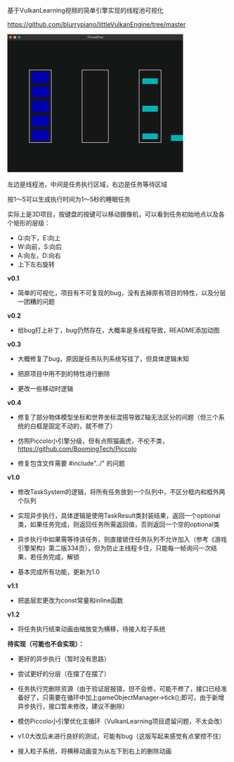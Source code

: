 基于VulkanLearning视频的简单引擎实现的线程池可视化

https://github.com/blurrypiano/littleVulkanEngine/tree/master

![ThreadPool.gif](image/ThreadPool.gif)

左边是线程池，中间是任务执行区域，右边是任务等待区域

按1～5可以生成执行时间为1～5秒的睡眠任务

实际上是3D项目，按键盘的按键可以移动摄像机，可以看到任务初始地点以及各个矩形的层级：


+ Q:向下，E:向上
+ W:向前，S:向后
+ A:向左，D:向右
+ 上下左右旋转

**v0.1**

+ 简单的可视化，项目有不可复现的bug，没有去掉原有项目的特性，以及分层一团糟的问题

**v0.2**

+ 给bug打上补丁，bug仍然存在，大概率是多线程导致，README添加动图

**v0.3**

+ 大概修复了bug，原因是任务队列系统写挂了，但具体逻辑未知

+ 把原项目中用不到的特性进行删除

+ 更改一些移动时逻辑

**v0.4**

+ 修复了部分物体模型坐标和世界坐标混搭导致Z轴无法区分的问题（但三个系统的白框是固定不动的，就不修了）

+ 仿照Piccolo小引擎分级，但有点照猫画虎，不伦不类，https://github.com/BoomingTech/Piccolo

+ 修复包含文件需要 #include"../" 的问题

**v1.0**

+ 修改TaskSystem的逻辑，将所有任务放到一个队列中，不区分框内和框外两个队列

+ 实现异步执行，具体逻辑是使用TaskResult类封装结果，返回一个optional类，如果任务完成，则返回任务所需返回值，否则返回一个空的optional类

+ 异步执行中如果需等待该任务，则直接锁住任务队列不允许加入（参考《游戏引擎架构》第二版334页），但为防止主线程卡住，只能每一帧询问一次结果，若任务完成，解锁

+ 基本完成所有功能，更新为1.0

**v1.1**

+ 把底层宏更改为const常量和inline函数

**v1.2**

+ 将任务执行结束动画由缩放变为横移，待接入粒子系统

**待实现（可能也不会实现）：**

+ 更好的异步执行（暂时没有思路）

+ 尝试更好的分层（在摆了在摆了）

+ 任务执行完删除资源（由于验证层报错，但不会修，可能不修了，接口已经准备好了，只需要在循环中加上gameObjectManager->tick();即可，由于新增异步执行，接口暂未修改，建议不删除）

+ 模仿Piccolo小引擎优化主循环（VulkanLearning项目遗留问题，不太会改）

+ v1.0大改后未进行良好的测试，可能有bug（这版写起来感觉有点掌控不住）

+ 接入粒子系统，将横移动画变为从左下到右上的删除动画
